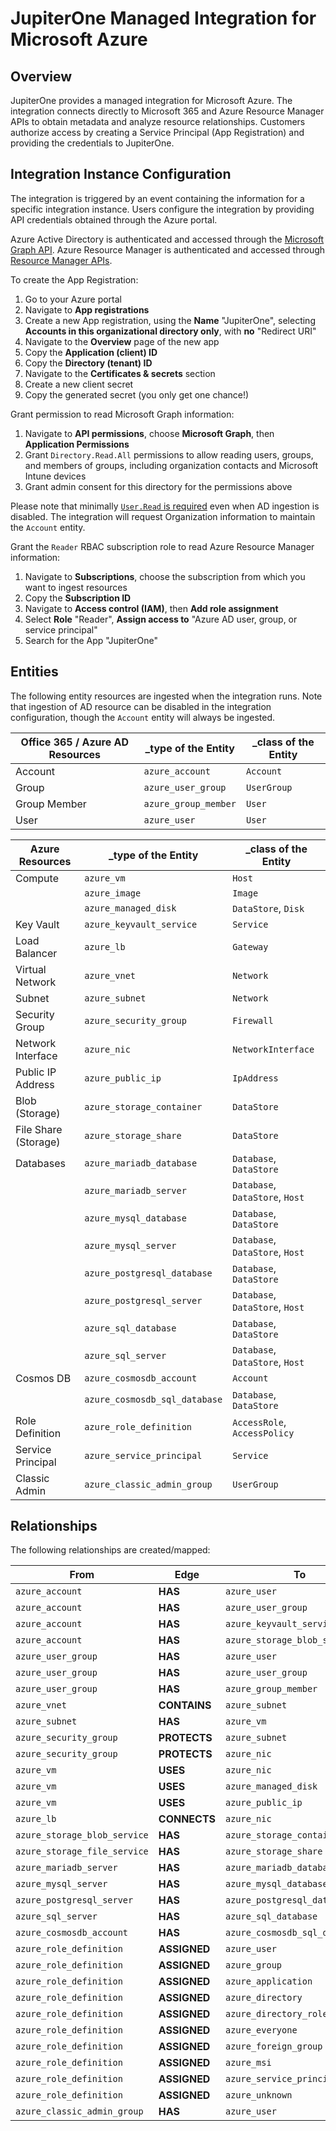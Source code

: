 # JupiterOne Managed Integration for Microsoft Azure

## Overview

JupiterOne provides a managed integration for Microsoft Azure. The integration
connects directly to Microsoft 365 and Azure Resource Manager APIs to obtain
metadata and analyze resource relationships. Customers authorize access by
creating a Service Principal (App Registration) and providing the credentials to
JupiterOne.

## Integration Instance Configuration

The integration is triggered by an event containing the information for a
specific integration instance. Users configure the integration by providing API
credentials obtained through the Azure portal.

Azure Active Directory is authenticated and accessed through the [Microsoft
Graph API][1]. Azure Resource Manager is authenticated and accessed through
[Resource Manager APIs][2].

To create the App Registration:

1. Go to your Azure portal
1. Navigate to **App registrations**
1. Create a new App registration, using the **Name** "JupiterOne", selecting
   **Accounts in this organizational directory only**, with **no** "Redirect
   URI"
1. Navigate to the **Overview** page of the new app
1. Copy the **Application (client) ID**
1. Copy the **Directory (tenant) ID**
1. Navigate to the **Certificates & secrets** section
1. Create a new client secret
1. Copy the generated secret (you only get one chance!)

Grant permission to read Microsoft Graph information:

1. Navigate to **API permissions**, choose **Microsoft Graph**, then
   **Application Permissions**
1. Grant `Directory.Read.All` permissions to allow reading users, groups, and
   members of groups, including organization contacts and Microsoft Intune
   devices
1. Grant admin consent for this directory for the permissions above

Please note that minimally [`User.Read` is required][3] even when AD ingestion
is disabled. The integration will request Organization information to maintain
the `Account` entity.

Grant the `Reader` RBAC subscription role to read Azure Resource Manager
information:

1. Navigate to **Subscriptions**, choose the subscription from which you want to
   ingest resources
1. Copy the **Subscription ID**
1. Navigate to **Access control (IAM)**, then **Add role assignment**
1. Select **Role** "Reader", **Assign access to** "Azure AD user, group, or
   service principal"
1. Search for the App "JupiterOne"

## Entities

The following entity resources are ingested when the integration runs. Note that
ingestion of AD resource can be disabled in the integration configuration,
though the `Account` entity will always be ingested.

| Office 365 / Azure AD Resources | \_type of the Entity | \_class of the Entity |
| ------------------------------- | -------------------- | --------------------- |
| Account                         | `azure_account`      | `Account`             |
| Group                           | `azure_user_group`   | `UserGroup`           |
| Group Member                    | `azure_group_member` | `User`                |
| User                            | `azure_user`         | `User`                |

| Azure Resources      | \_type of the Entity          | \_class of the Entity           |
| -------------------- | ----------------------------- | ------------------------------- |
| Compute              | `azure_vm`                    | `Host`                          |
|                      | `azure_image`                 | `Image`                         |
|                      | `azure_managed_disk`          | `DataStore`, `Disk`             |
| Key Vault            | `azure_keyvault_service`      | `Service`                       |
| Load Balancer        | `azure_lb`                    | `Gateway`                       |
| Virtual Network      | `azure_vnet`                  | `Network`                       |
| Subnet               | `azure_subnet`                | `Network`                       |
| Security Group       | `azure_security_group`        | `Firewall`                      |
| Network Interface    | `azure_nic`                   | `NetworkInterface`              |
| Public IP Address    | `azure_public_ip`             | `IpAddress`                     |
| Blob (Storage)       | `azure_storage_container`     | `DataStore`                     |
| File Share (Storage) | `azure_storage_share`         | `DataStore`                     |
| Databases            | `azure_mariadb_database`      | `Database`, `DataStore`         |
|                      | `azure_mariadb_server`        | `Database`, `DataStore`, `Host` |
|                      | `azure_mysql_database`        | `Database`, `DataStore`         |
|                      | `azure_mysql_server`          | `Database`, `DataStore`, `Host` |
|                      | `azure_postgresql_database`   | `Database`, `DataStore`         |
|                      | `azure_postgresql_server`     | `Database`, `DataStore`, `Host` |
|                      | `azure_sql_database`          | `Database`, `DataStore`         |
|                      | `azure_sql_server`            | `Database`, `DataStore`, `Host` |
| Cosmos DB            | `azure_cosmosdb_account`      | `Account`                       |
|                      | `azure_cosmosdb_sql_database` | `Database`, `DataStore`         |
| Role Definition      | `azure_role_definition`       | `AccessRole`, `AccessPolicy`    |
| Service Principal    | `azure_service_principal`     | `Service`                       |
| Classic Admin        | `azure_classic_admin_group`   | `UserGroup`                     |

## Relationships

The following relationships are created/mapped:

| From                         | Edge         | To                              |
| ---------------------------- | ------------ | ------------------------------- |
| `azure_account`              | **HAS**      | `azure_user`                    |
| `azure_account`              | **HAS**      | `azure_user_group`              |
| `azure_account`              | **HAS**      | `azure_keyvault_service`        |
| `azure_account`              | **HAS**      | `azure_storage_blob_service`    |
| `azure_user_group`           | **HAS**      | `azure_user`                    |
| `azure_user_group`           | **HAS**      | `azure_user_group`              |
| `azure_user_group`           | **HAS**      | `azure_group_member`            |
| `azure_vnet`                 | **CONTAINS** | `azure_subnet`                  |
| `azure_subnet`               | **HAS**      | `azure_vm`                      |
| `azure_security_group`       | **PROTECTS** | `azure_subnet`                  |
| `azure_security_group`       | **PROTECTS** | `azure_nic`                     |
| `azure_vm`                   | **USES**     | `azure_nic`                     |
| `azure_vm`                   | **USES**     | `azure_managed_disk`            |
| `azure_vm`                   | **USES**     | `azure_public_ip`               |
| `azure_lb`                   | **CONNECTS** | `azure_nic`                     |
| `azure_storage_blob_service` | **HAS**      | `azure_storage_container`       |
| `azure_storage_file_service` | **HAS**      | `azure_storage_share`           |
| `azure_mariadb_server`       | **HAS**      | `azure_mariadb_database`        |
| `azure_mysql_server`         | **HAS**      | `azure_mysql_database`          |
| `azure_postgresql_server`    | **HAS**      | `azure_postgresql_database`     |
| `azure_sql_server`           | **HAS**      | `azure_sql_database`            |
| `azure_cosmosdb_account`     | **HAS**      | `azure_cosmosdb_sql_database`   |
| `azure_role_definition`      | **ASSIGNED** | `azure_user`                    |
| `azure_role_definition`      | **ASSIGNED** | `azure_group`                   |
| `azure_role_definition`      | **ASSIGNED** | `azure_application`             |
| `azure_role_definition`      | **ASSIGNED** | `azure_directory`               |
| `azure_role_definition`      | **ASSIGNED** | `azure_directory_role_template` |
| `azure_role_definition`      | **ASSIGNED** | `azure_everyone`                |
| `azure_role_definition`      | **ASSIGNED** | `azure_foreign_group`           |
| `azure_role_definition`      | **ASSIGNED** | `azure_msi`                     |
| `azure_role_definition`      | **ASSIGNED** | `azure_service_principal`       |
| `azure_role_definition`      | **ASSIGNED** | `azure_unknown`                 |
| `azure_classic_admin_group`  | **HAS**      | `azure_user`                    |

[1]: https://docs.microsoft.com/en-us/graph/auth-v2-service
[2]:
  https://docs.microsoft.com/en-us/azure/azure-resource-manager/resource-manager-api-authentication
[3]: https://docs.microsoft.com/en-us/graph/api/organization-get
